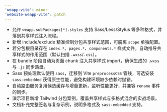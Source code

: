 ```yaml
---
'weapp-vite': minor
'website-weapp-vite': patch
---
```


- 允许 `weapp.subPackages[*].styles` 支持 Sass/Less/Stylus 等多种格式，并落到共享样式注入流程。
- 新增 include/exclude 精准控制分包共享样式范围，可脱离 `scope` 单独配置。
- 若分包根目录存在 `index.*`、`pages.*`、`components.*` 样式文件，自动推导共享样式的作用范围（默认扫描 `.wxss`/`.css`）。
- 在 bundle 阶段自动为页面 chunk 注入共享样式 import，确保生成的 `.wxss` 与 `.js` 同步落盘。
- Sass 预处理默认使用 `sass`，迁移到 Vite `preprocessCSS` 管线，可选安装 `sass-embedded` 获得原生性能，避免构建环境缺少依赖时抛错。
- 自动路由服务复用候选缓存与增量更新，监听性能更好，并兼容 `rename` 事件的同步。
- 演示项目新增 Tailwind 分包案例，覆盖共享样式与多格式混合的实战场景。
- 文档补充完整签名与复杂示例，说明多格式及 `sass-embedded` 支持。
